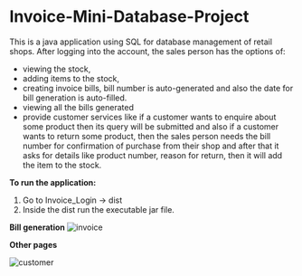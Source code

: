 # Invoice-Mini-Database-Project

This is a java application using SQL for database management of retail shops.
After logging into the account, the sales person has the options of:
* viewing the stock,
* adding items to the stock, 
* creating invoice bills, bill number is auto-generated and also the date for bill generation is auto-filled.
* viewing all the bills generated
* provide customer services like if a customer wants to enquire about some product then its query will be submitted and also if a customer wants to return some product, then the sales person needs the bill number for confirmation of purchase from their shop and after that it asks for details like product number, reason for return, then it will add the item to the stock.

**To run the application:**
1. Go to Invoice_Login -> dist 
2. Inside the dist run the executable jar file.

**Bill generation**
![invoice](https://user-images.githubusercontent.com/25261181/46313184-c6017600-c5e4-11e8-8f1d-65fb3cbe507a.PNG)

**Other pages**

![customer](https://user-images.githubusercontent.com/25261181/46313340-3b6d4680-c5e5-11e8-86bc-212f93800507.PNG)

